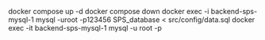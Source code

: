 docker compose up -d
docker compose down
docker exec -i backend-sps-mysql-1 mysql -uroot -p123456 SPS_database < src/config/data.sql
docker exec -it backend-sps-mysql-1  mysql -u root -p